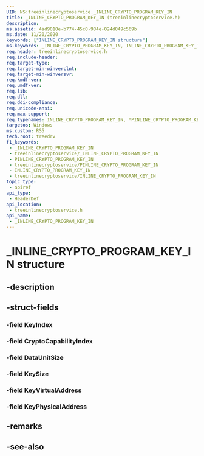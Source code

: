 ```yaml
---
UID: NS:treeinlinecryptoservice._INLINE_CRYPTO_PROGRAM_KEY_IN
title: _INLINE_CRYPTO_PROGRAM_KEY_IN (treeinlinecryptoservice.h)
description: 
ms.assetid: 4ad9010e-b774-45c0-984e-024d049c569b
ms.date: 11/20/2020
keywords: ["INLINE_CRYPTO_PROGRAM_KEY_IN structure"]
ms.keywords: _INLINE_CRYPTO_PROGRAM_KEY_IN, INLINE_CRYPTO_PROGRAM_KEY_IN, *PINLINE_CRYPTO_PROGRAM_KEY_IN,
req.header: treeinlinecryptoservice.h
req.include-header: 
req.target-type: 
req.target-min-winverclnt: 
req.target-min-winversvr: 
req.kmdf-ver: 
req.umdf-ver: 
req.lib: 
req.dll: 
req.ddi-compliance: 
req.unicode-ansi: 
req.max-support: 
req.typenames: INLINE_CRYPTO_PROGRAM_KEY_IN, *PINLINE_CRYPTO_PROGRAM_KEY_IN
targetos: Windows
ms.custom: RS5
tech.root: treedrv
f1_keywords:
 - _INLINE_CRYPTO_PROGRAM_KEY_IN
 - treeinlinecryptoservice/_INLINE_CRYPTO_PROGRAM_KEY_IN
 - PINLINE_CRYPTO_PROGRAM_KEY_IN
 - treeinlinecryptoservice/PINLINE_CRYPTO_PROGRAM_KEY_IN
 - INLINE_CRYPTO_PROGRAM_KEY_IN
 - treeinlinecryptoservice/INLINE_CRYPTO_PROGRAM_KEY_IN
topic_type:
 - apiref
api_type:
 - HeaderDef
api_location:
 - treeinlinecryptoservice.h
api_name:
 - _INLINE_CRYPTO_PROGRAM_KEY_IN
---
```


# _INLINE_CRYPTO_PROGRAM_KEY_IN structure

## -description

## -struct-fields

### -field KeyIndex

### -field CryptoCapabilityIndex

### -field DataUnitSize

### -field KeySize

### -field KeyVirtualAddress

### -field KeyPhysicalAddress

## -remarks

## -see-also
